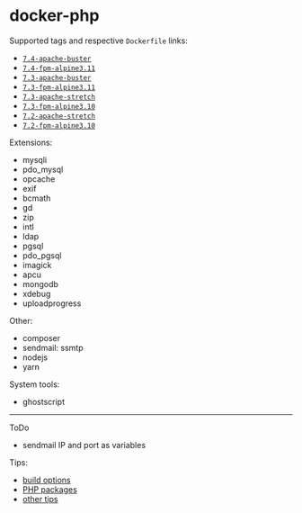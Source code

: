 # docker-php

Supported tags and respective `Dockerfile` links:

- [`7.4-apache-buster`](https://github.com/vavyskov/docker-php/tree/master/buster/apache)
- [`7.4-fpm-alpine3.11`](https://github.com/vavyskov/docker-php/tree/master/alpine3.11/fpm)
- [`7.3-apache-buster`](https://github.com/vavyskov/docker-php/tree/master/buster/apache)
- [`7.3-fpm-alpine3.11`](https://github.com/vavyskov/docker-php/tree/master/alpine3.11/fpm)
- [`7.3-apache-stretch`](https://github.com/vavyskov/docker-php/tree/master/stretch/apache)
- [`7.3-fpm-alpine3.10`](https://github.com/vavyskov/docker-php/tree/master/alpine3.10/fpm)
- [`7.2-apache-stretch`](https://github.com/vavyskov/docker-php/tree/master/stretch/apache)
- [`7.2-fpm-alpine3.10`](https://github.com/vavyskov/docker-php/tree/master/alpine3.10/fpm)

Extensions:

- mysqli
- pdo_mysql
- opcache
- exif
- bcmath
- gd
- zip
- intl
- ldap
- pgsql
- pdo_pgsql
- imagick
- apcu
- mongodb
- xdebug
- uploadprogress

Other:

- composer
- sendmail: ssmtp
- nodejs
- yarn

System tools:

- ghostscript

---

ToDo

- sendmail IP and port as variables

Tips:

- [build options](https://hub.docker.com/r/llaumgui/php/dockerfile)
- [PHP packages](https://hub.docker.com/r/wodby/drupal-php/dockerfile/)
- [other tips](https://hub.docker.com/r/aexchecker/docker-php/dockerfile/)